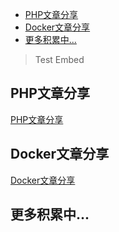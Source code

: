 
<!-- TOC -->

- [PHP文章分享](#php文章分享)
- [Docker文章分享](#docker文章分享)
- [更多积累中...](#更多积累中)

<!-- /TOC -->

> Test Embed

## PHP文章分享

[PHP文章分享](../互联网/PHP/@PHP文章分享.md ':include')

## Docker文章分享

[Docker文章分享](../互联网/服务器运维/Docker/@Docker文章分享.md ':include')

## 更多积累中...


